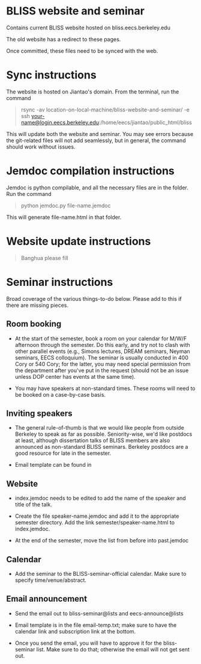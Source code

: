 # BLISS website and seminar

Contains current BLISS website hosted on bliss.eecs.berkeley.edu

The old website has a redirect to these pages.

Once committed, these files need to be synced with the web.

# Sync instructions

The website is hosted on Jiantao's domain. From the terminal, run the command

> rsync -av location-on-local-machine/bliss-website-and-seminar/ -e ssh your-name@login.eecs.berkeley.edu:/home/eecs/jiantao/public_html/bliss

This will update both the website and seminar. You may see errors because the git-related files will not add seamlessly, but in general, the command should work without issues.

# Jemdoc compilation instructions

Jemdoc is python compilable, and all the necessary files are in the folder. Run the command

> python jemdoc.py file-name.jemdoc

This will generate file-name.html in that folder.

# Website update instructions

> Banghua please fill

# Seminar instructions

Broad coverage of the various things-to-do below. Please add to this if there are missing pieces.

## Room booking

- At the start of the semester, book a room on your calendar for M/W/F afternoon through the semester. Do this early, and try not to clash with other parallel events 
(e.g., Simons lectures, DREAM seminars, Neyman seminars, EECS colloquium). The seminar is usually conducted in 400 Cory or 540 Cory; for the latter, you may need special
permission from the department after you've put in the request (should not be an issue unless DOP center has events at the same time).

- You may have speakers at non-standard times. These rooms will need to be booked on a case-by-case basis.

## Inviting speakers

- The general rule-of-thumb is that we would like people from outside Berkeley to speak as far as possible. Seniority-wise, we'd like postdocs at least, although
dissertation talks of BLISS members are also announced as non-standard BLISS seminars. Berkeley postdocs are a good resource for late in the semester.

- Email template can be found in 


## Website

- index.jemdoc needs to be edited to add the name of the speaker and title of the talk.

- Create the file speaker-name.jemdoc and add it to the appropriate semester directory. Add the link semester/speaker-name.html to index.jemdoc.

- At the end of the semester, move the list from before into past.jemdoc


## Calendar

- Add the seminar to the BLISS-seminar-official calendar. Make sure to specify time/venue/abstract.

## Email announcement

- Send the email out to bliss-seminar@lists and eecs-announce@lists

- Email template is in the file email-temp.txt; make sure to have the calendar link and subscription link at the bottom.

- Once you send the email, you will have to approve it for the bliss-seminar list. Make sure to do that; otherwise the email will not get sent out.